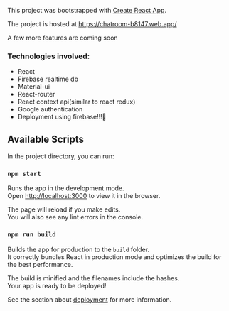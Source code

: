 This project was bootstrapped with [Create React App](https://github.com/facebook/create-react-app).

The project is hosted at https://chatroom-b8147.web.app/

A few more features are coming soon

### Technologies involved:

- React
- Firebase realtime db
- Material-ui
- React-router
- React context api(similar to react redux)
- Google authentication
- Deployment using firebase!!!🚀

## Available Scripts

In the project directory, you can run:

### `npm start`

Runs the app in the development mode.<br />
Open [http://localhost:3000](http://localhost:3000) to view it in the browser.

The page will reload if you make edits.<br />
You will also see any lint errors in the console.

### `npm run build`

Builds the app for production to the `build` folder.<br />
It correctly bundles React in production mode and optimizes the build for the best performance.

The build is minified and the filenames include the hashes.<br />
Your app is ready to be deployed!

See the section about [deployment](https://facebook.github.io/create-react-app/docs/deployment) for more information.
